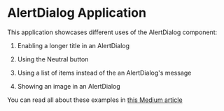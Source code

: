 # AlertDialog Application

This application showcases different uses of the AlertDialog component:

1. Enabling a longer title in an AlertDialog

2. Using the Neutral button

3. Using a list of items instead of the an AlertDialog's message

4. Showing an image in an AlertDialog

You can read all about these examples in [this Medium article](https://proandroiddev.com/what-you-might-not-know-about-the-alertdialog-2bdc55f3d907)
